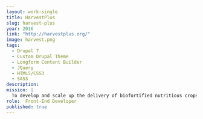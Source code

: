 ```yaml
---
layout: work-single
title: HarvestPlus
slug: harvest-plus
year: 2016
link: "http://harvestplus.org/"
image: harvest.png
tags:
  - Drupal 7
  - Custom Drupal Theme
  - Longform Content Builder
  - JQuery
  - HTML5/CSS3
  - SASS
description:
mission: |
  To develop and scale up the delivery of biofortified nutritious crops around the world, so that every child, woman, and man who needs them can have access.
role:  Front-End Developer
published: true
---
```

